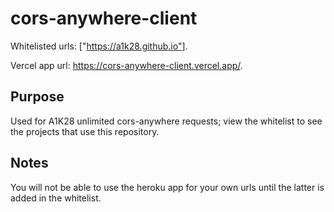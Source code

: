 # cors-anywhere-client
Whitelisted urls: ["https://a1k28.github.io"].

Vercel app url: https://cors-anywhere-client.vercel.app/.

## Purpose
Used for A1K28 unlimited cors-anywhere requests;
view the whitelist to see the projects that use this repository. 

## Notes
You will not be able to use the heroku app for your own urls until the latter is added in the whitelist.
